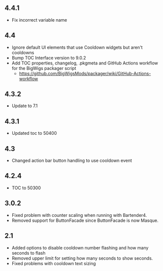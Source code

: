 ## 4.4.1
- Fix incorrect variable name

## 4.4
- Ignore default UI elements that use Cooldown widgets but aren't cooldowns
- Bump TOC Interface version to 9.0.2
- Add TOC properties, changelog, .pkgmeta and GitHub Actions workflow for the BigWigs packager script
    - https://github.com/BigWigsMods/packager/wiki/GitHub-Actions-workflow

## 4.3.2
- Update to 7.1

## 4.3.1
- Updated toc to 50400

## 4.3
- Changed action bar button handling to use cooldown event

## 4.2.4
- TOC to 50300

## 3.0.2
- Fixed problem with counter scaling when running with Bartender4.
- Removed support for ButtonFacade since ButtonFacade is now Masque.

## 2.1
- Added options to disable cooldown number flashing and how many seconds to flash
- Removed upper limit for setting how many seconds to show seconds.
- Fixed problems with cooldown text sizing